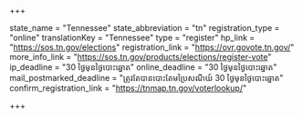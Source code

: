 +++

state_name = "Tennessee"
state_abbreviation = "tn"
registration_type = "online"
translationKey = "Tennessee"
type = "register"
hp_link = "https://sos.tn.gov/elections"
registration_link = "https://ovr.govote.tn.gov/"
more_info_link = "https://sos.tn.gov/products/elections/register-vote"
ip_deadline = "30 ថ្ងៃមុនថ្ងៃបោះឆ្នោត"
online_deadline = "30 ថ្ងៃមុនថ្ងៃបោះឆ្នោត"
mail_postmarked_deadline = "ត្រូវតែបានបោះតែមប្រៃសណីយ៍ 30 ថ្ងៃមុនថ្ងៃបោះឆ្នោត"
confirm_registration_link = "https://tnmap.tn.gov/voterlookup/"

+++